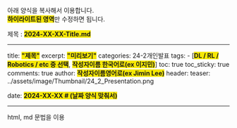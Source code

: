아래 양식을 복사해서 이용합니다.  
<b style="background-color:#f6e705;">하이라이트된 영역</b>만 수정하면 됩니다.  

제목 : <b style="background-color:#f6e705;">2024-XX-XX-Title.md</b>

---
title: <b style="background-color:#f6e705;">"제목"</b>
excerpt: <b style="background-color:#f6e705;">"미리보기"</b>
categories: 24-2개인발표
tags: 
    - [<b style="background-color:#f6e705;">DL / RL / Robotics / etc 중 선택</b>, <b style="background-color:#f6e705;">작성자이름 한국어로(ex 이지민)</b>]
toc: true
toc_sticky: true
comments: true
author: <b style="background-color:#f6e705;">작성자이름영어로(ex Jimin Lee)</b>
header:
  teaser: ../assets/image/Thumbnail/24_2_Presentation.png

date: <b style="background-color:#f6e705;">2024-XX-XX # (날짜 양식 맞춰서)</b>

---

html, md 문법을 이용

